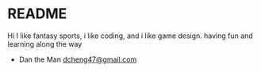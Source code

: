 # README

Hi I like fantasy sports, i like coding, and i like game design. having fun and learning along the way

- Dan the Man
  dcheng47@gmail.com
